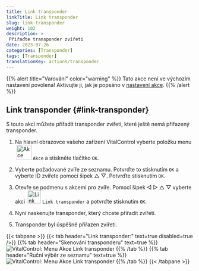 ```yaml
---
title: Link transponder
linkTitle: Link transponder
slug: link-transponder
weight: 102
description: >
 Přiřaďte transponder zvířeti
date: 2023-07-26
categories: [Transponder]
tags: [Transponder]
translationKey: actions/transponder
---
```

{{% alert title="Varování" color="warning" %}}
Tato akce není ve výchozím nastavení povolena! Aktivujte ji, jak je popsáno v [nastavení akce](../settings/).
{{% /alert %}}

## Link transponder {#link-transponder}

S touto akcí můžete přiřadit transponder zvířeti, které ještě nemá přiřazený transponder.

1. Na hlavní obrazovce vašeho zařízení VitalControl vyberte položku menu &nbsp;<img src="/icons/actions.svg" width="40" align="bottom" alt="Akce" /> `Akce` a stiskněte tlačítko `OK`.

2. Vyberte požadované zvíře ze seznamu. Potvrďte to stisknutím `OK` a vyberte ID zvířete pomocí šipek △ ▽. Potvrďte stisknutím `OK`.

3. Otevře se podmenu s akcemi pro zvíře. Pomocí šipek ◁ ▷ △ ▽ vyberte akci &nbsp;<img src="/icons/actions/link-transponder.svg" width="35" align="bottom" alt="Link transponder" /> `Link transponder` a potvrďte stisknutím `OK`.

4. Nyní naskenujte transponder, který chcete přiřadit zvířeti.

5. Transponder byl úspěšně přiřazen zvířeti.

{{< tabpane >}}
{{< tab header="Link transponder:" text=true disabled=true />}}
{{% tab header="Skenování transponderu" text=true %}}
![VitalControl: Menu Akce Link transponder](../images/linktransponder-scan.png "Link transponder")
{{% /tab %}}
{{% tab header="Ruční výběr ze seznamu" text=true %}}
![VitalControl: Menu Akce Link transponder](../images/linktransponder.png "Link transponder")
{{% /tab %}}
{{< /tabpane >}}
